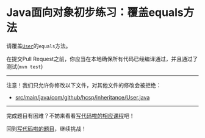 # Java面向对象初步练习：覆盖equals方法

请覆盖[`User`](https://github.com/hcsp/override-equals/blob/master/src/main/java/com/github/hcsp/inheritance/User.java)的`equals`方法。

在提交Pull Request之前，你应当在本地确保所有代码已经编译通过，并且通过了测试(`mvn test`)

-----
注意！我们只允许你修改以下文件，对其他文件的修改会被拒绝：
- [src/main/java/com/github/hcsp/inheritance/User.java](https://github.com/hcsp/override-equals/blob/master/src/main/java/com/github/hcsp/inheritance/User.java)
-----


完成题目有困难？不妨来看看[写代码啦的相应课程](https://xiedaimala.com/tasks/661cd7ab-7fea-47d0-8e11-555d6fca751d)吧！

回到[写代码啦的题目](https://xiedaimala.com/tasks/661cd7ab-7fea-47d0-8e11-555d6fca751d/quizzes/6c87ef57-7f06-4af2-9112-86dd27ff099d)，继续挑战！
